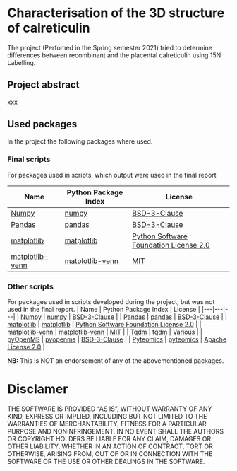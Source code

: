 # Characterisation of the 3D structure of calreticulin
The project (Perfomed in the Spring semester 2021) tried to determine differences between recombinant and the placental calreticulin using 15N Labelling.

## Project abstract
xxx


## Used packages
In the project the following packages where used.

### Final scripts
For packages used in scripts, which output were used in the final report

| Name | Python Package Index | License |
|---|---|---|
| [Numpy](https://numpy.org/) | [numpy](https://pypi.org/project/numpy/) | [BSD-3-Clause](https://spdx.org/licenses/BSD-3-Clause.html) |
| [Pandas](https://pandas.pydata.org/) | [pandas](https://pypi.org/project/pandas/) | [BSD-3-Clause](https://spdx.org/licenses/BSD-3-Clause.html) |
| [matplotlib](https://matplotlib.org/) | [matplotlib](https://pypi.org/project/matplotlib/) | [Python Software Foundation License 2.0](https://spdx.org/licenses/PSF-2.0.html) |
| [matplotlib-venn](https://github.com/konstantint/matplotlib-venn) | [matplotlib-venn](https://pypi.org/project/matplotlib-venn/) | [MIT](https://spdx.org/licenses/MIT.html) |

### Other scripts
For packages used in scripts developed during the project, but was not used in the final report.
| Name | Python Package Index | License |
|---|---|---|
| [Numpy](https://numpy.org/) | [numpy](https://pypi.org/project/numpy/) | [BSD-3-Clause](https://spdx.org/licenses/BSD-3-Clause.html) |
| [Pandas](https://pandas.pydata.org/) | [pandas](https://pypi.org/project/pandas/) | [BSD-3-Clause](https://spdx.org/licenses/BSD-3-Clause.html) |
| [matplotlib](https://matplotlib.org/) | [matplotlib](https://pypi.org/project/matplotlib/) | [Python Software Foundation License 2.0](https://spdx.org/licenses/PSF-2.0.html) |
| [matplotlib-venn](https://github.com/konstantint/matplotlib-venn) | [matplotlib-venn](https://pypi.org/project/matplotlib-venn/) | [MIT](https://spdx.org/licenses/MIT.html) |
| [Tqdm](https://tqdm.github.io/) | [tqdm](https://pypi.org/project/tqdm/) | [Various](https://github.com/tqdm/tqdm/blob/master/LICENCE) |
| [pyOpenMS](https://pyopenms.readthedocs.io/en/latest/) | [pyopenms](https://pypi.org/project/pyopenms/) | [BSD-3-Clause](https://spdx.org/licenses/BSD-3-Clause.html) |
| [Pyteomics](https://pyteomics.readthedocs.io/en/latest/) | [pyteomics](https://pypi.org/project/pyteomics/) | [Apache License 2.0](https://spdx.org/licenses/Apache-2.0.html) |


**NB:** This is NOT an endorsement of any of the abovementioned packages.

# Disclamer
THE SOFTWARE IS PROVIDED “AS IS”, WITHOUT WARRANTY OF ANY KIND, EXPRESS OR IMPLIED, INCLUDING BUT NOT LIMITED TO THE WARRANTIES OF MERCHANTABILITY, FITNESS FOR A PARTICULAR PURPOSE AND NONINFRINGEMENT. IN NO EVENT SHALL THE AUTHORS OR COPYRIGHT HOLDERS BE LIABLE FOR ANY CLAIM, DAMAGES OR OTHER LIABILITY, WHETHER IN AN ACTION OF CONTRACT, TORT OR OTHERWISE, ARISING FROM, OUT OF OR IN CONNECTION WITH THE SOFTWARE OR THE USE OR OTHER DEALINGS IN THE SOFTWARE.
